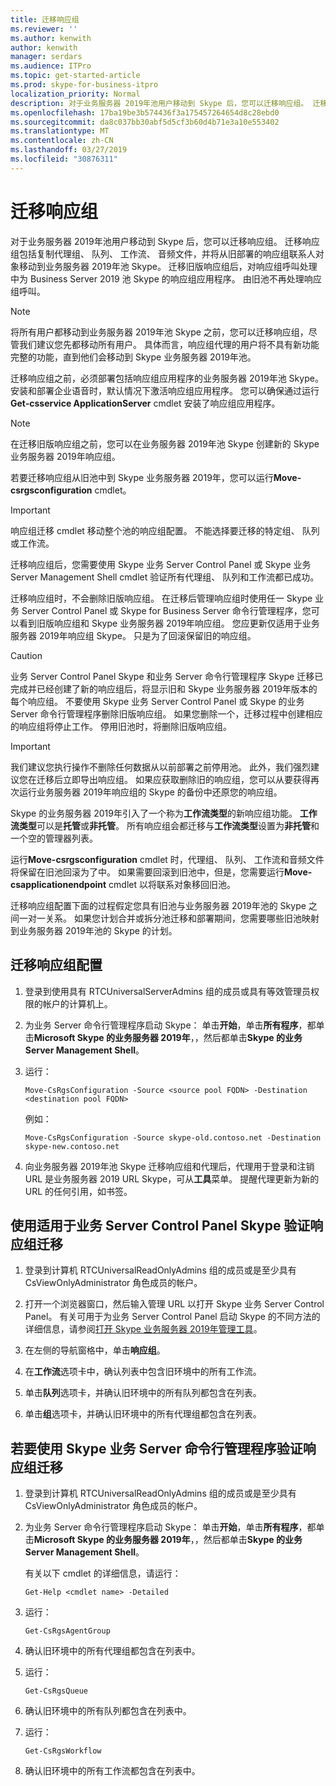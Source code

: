 ```yaml
---
title: 迁移响应组
ms.reviewer: ''
ms.author: kenwith
author: kenwith
manager: serdars
ms.audience: ITPro
ms.topic: get-started-article
ms.prod: skype-for-business-itpro
localization_priority: Normal
description: 对于业务服务器 2019年池用户移动到 Skype 后，您可以迁移响应组。 迁移响应组包括复制代理组、 队列、 工作流、 音频文件，并将从旧部署的响应组联系人对象移动到业务服务器 2019年池 Skype。 迁移旧版响应组后，对响应组呼叫处理中为 Business Server 2019 池 Skype 的响应组应用程序。 由旧池不再处理响应组呼叫。
ms.openlocfilehash: 17ba19be3b574436f3a175457264654d8c28ebd0
ms.sourcegitcommit: da8c037bb30abf5d5cf3b60d4b71e3a10e553402
ms.translationtype: MT
ms.contentlocale: zh-CN
ms.lasthandoff: 03/27/2019
ms.locfileid: "30876311"
---
```

# <a name="migrate-response-groups"></a>迁移响应组

对于业务服务器 2019年池用户移动到 Skype 后，您可以迁移响应组。 迁移响应组包括复制代理组、 队列、 工作流、 音频文件，并将从旧部署的响应组联系人对象移动到业务服务器 2019年池 Skype。 迁移旧版响应组后，对响应组呼叫处理中为 Business Server 2019 池 Skype 的响应组应用程序。 由旧池不再处理响应组呼叫。
  
> [!NOTE]
> 将所有用户都移动到业务服务器 2019年池 Skype 之前，您可以迁移响应组，尽管我们建议您先都移动所有用户。 具体而言，响应组代理的用户将不具有新功能完整的功能，直到他们会移动到 Skype 业务服务器 2019年池。 
  
迁移响应组之前，必须部署包括响应组应用程序的业务服务器 2019年池 Skype。 安装和部署企业语音时，默认情况下激活响应组应用程序。 您可以确保通过运行**Get-csservice ApplicationServer** cmdlet 安装了响应组应用程序。 
  
> [!NOTE]
> 在迁移旧版响应组之前，您可以在业务服务器 2019年池 Skype 创建新的 Skype 业务服务器 2019年响应组。 
  
若要迁移响应组从旧池中到 Skype 业务服务器 2019年，您可以运行**Move-csrgsconfiguration** cmdlet。 
  
> [!IMPORTANT]
> 响应组迁移 cmdlet 移动整个池的响应组配置。 不能选择要迁移的特定组、 队列或工作流。 
  
迁移响应组后，您需要使用 Skype 业务 Server Control Panel 或 Skype 业务 Server Management Shell cmdlet 验证所有代理组、 队列和工作流都已成功。 
  
迁移响应组时，不会删除旧版响应组。 在迁移后管理响应组时使用任一 Skype 业务 Server Control Panel 或 Skype for Business Server 命令行管理程序，您可以看到旧版响应组和 Skype 业务服务器 2019年响应组。 您应更新仅适用于业务服务器 2019年响应组 Skype。 只是为了回滚保留旧的响应组。 
  
> [!CAUTION]
> 业务 Server Control Panel Skype 和业务 Server 命令行管理程序 Skype 迁移已完成并已经创建了新的响应组后，将显示旧和 Skype 业务服务器 2019年版本的每个响应组。 不要使用 Skype 业务 Server Control Panel 或 Skype 的业务 Server 命令行管理程序删除旧版响应组。 如果您删除一个，迁移过程中创建相应的响应组将停止工作。 停用旧池时，将删除旧版响应组。 
  
> [!IMPORTANT]
> 我们建议您执行操作不删除任何数据从以前部署之前停用池。 此外，我们强烈建议您在迁移后立即导出响应组。 如果应获取删除旧的响应组，您可以从要获得再次运行业务服务器 2019年响应组的 Skype 的备份中还原您的响应组。 
  
Skype 的业务服务器 2019年引入了一个称为**工作流类型**的新响应组功能。 **工作流类型**可以是**托管**或**非托管**。 所有响应组会都迁移与**工作流类型**设置为**非托管**和一个空的管理器列表。 
  
运行**Move-csrgsconfiguration** cmdlet 时，代理组、 队列、 工作流和音频文件将保留在旧池回滚为了中。 如果需要回滚到旧池中，但是，您需要运行**Move-csapplicationendpoint** cmdlet 以将联系对象移回旧池。 
  
迁移响应组配置下面的过程假定您具有旧池与业务服务器 2019年池的 Skype 之间一对一关系。 如果您计划合并或拆分池迁移和部署期间，您需要哪些旧池映射到业务服务器 2019年池的 Skype 的计划。
  
## <a name="to-migrate-response-group-configurations"></a>迁移响应组配置

1. 登录到使用具有 RTCUniversalServerAdmins 组的成员或具有等效管理员权限的帐户的计算机上。
    
2. 为业务 Server 命令行管理程序启动 Skype： 单击**开始**，单击**所有程序**，都单击**Microsoft Skype 的业务服务器 2019年**，，然后都单击**Skype 的业务 Server Management Shell**。
    
3. 运行：
    
   ```
   Move-CsRgsConfiguration -Source <source pool FQDN> -Destination <destination pool FQDN>
   ```

    例如：
    
   ```
   Move-CsRgsConfiguration -Source skype-old.contoso.net -Destination skype-new.contoso.net
   ```

4. 向业务服务器 2019年池 Skype 迁移响应组和代理后，代理用于登录和注销 URL 是业务服务器 2019 URL Skype，可从**工具**菜单。 提醒代理更新为新的 URL 的任何引用，如书签。 
    
## <a name="to-verify-response-group-migration-by-using-skype-for-business-server-control-panel"></a>使用适用于业务 Server Control Panel Skype 验证响应组迁移

1. 登录到计算机 RTCUniversalReadOnlyAdmins 组的成员或是至少具有 CsViewOnlyAdministrator 角色成员的帐户。
    
2. 打开一个浏览器窗口，然后输入管理 URL 以打开 Skype 业务 Server Control Panel。 有关可用于为业务 Server Control Panel 启动 Skype 的不同方法的详细信息，请参阅[打开 Skype 业务服务器 2019年管理工具](https://technet.microsoft.com/en-us/library/gg195741(v=ocs.15).aspx)。 
    <!-- The above link points to un-rebranded 2013 content we will need to discuss rebrand or bring forward -->
3. 在左侧的导航窗格中，单击**响应组**。
    
4. 在**工作流**选项卡中，确认列表中包含旧环境中的所有工作流。 
    
5. 单击**队列**选项卡，并确认旧环境中的所有队列都包含在列表。 
    
6. 单击**组**选项卡，并确认旧环境中的所有代理组都包含在列表。 
    
## <a name="to-verify-response-group-migration-by-using-skype-for-business-server-management-shell"></a>若要使用 Skype 业务 Server 命令行管理程序验证响应组迁移

1. 登录到计算机 RTCUniversalReadOnlyAdmins 组的成员或是至少具有 CsViewOnlyAdministrator 角色成员的帐户。
    
2. 为业务 Server 命令行管理程序启动 Skype： 单击**开始**，单击**所有程序**，都单击**Microsoft Skype 的业务服务器 2019年**，，然后都单击**Skype 的业务 Server Management Shell**。
    
    有关以下 cmdlet 的详细信息，请运行：
    
   ```
   Get-Help <cmdlet name> -Detailed
   ```

3. 运行：
    
   ```
   Get-CsRgsAgentGroup
   ```

4. 确认旧环境中的所有代理组都包含在列表中。
    
5. 运行：
    
   ```
   Get-CsRgsQueue
   ```

6. 确认旧环境中的所有队列都包含在列表中。
    
7. 运行：
    
   ```
   Get-CsRgsWorkflow
   ```

8. 确认旧环境中的所有工作流都包含在列表中。
    

